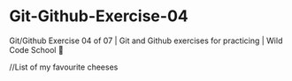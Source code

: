 # Git-Github-Exercise-04
Git/Github Exercise 04 of 07 | Git and Github exercises for practicing | Wild Code School 🦁

//List of my favourite cheeses


